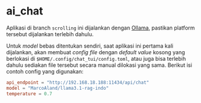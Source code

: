 # ai_chat

Aplikasi di branch `scrolling` ini dijalankan dengan [Ollama](https://ollama.com/), pastikan platform tersebut dijalankan terlebih dahulu.

Untuk _model_ bebas ditentukan sendiri, saat aplikasi ini pertama kali dijalankan, akan membuat _config file_ dengan _default value_ kosong yang berlokasi di `$HOME/.config/chat_tui/config.toml`, atau juga bisa terlebih dahulu sediakan file tersebut secara manual dilokasi yang sama. Berikut isi contoh config yang digunakan:

```toml
api_endpoint = "http://192.168.18.188:11434/api/chat"
model = "MarcoAland/llama3.1-rag-indo"
temperature = 0.7
```
